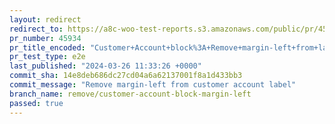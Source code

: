 ```yaml
---
layout: redirect
redirect_to: https://a8c-woo-test-reports.s3.amazonaws.com/public/pr/45934/e2e/index.html
pr_number: 45934
pr_title_encoded: "Customer+Account+block%3A+Remove+margin-left+from+label"
pr_test_type: e2e
last_published: "2024-03-26 11:33:26 +0000"
commit_sha: 14e8deb686dc27cd04a6a62137001f8a1d433bb3
commit_message: "Remove margin-left from customer account label"
branch_name: remove/customer-account-block-margin-left
passed: true
---
```

